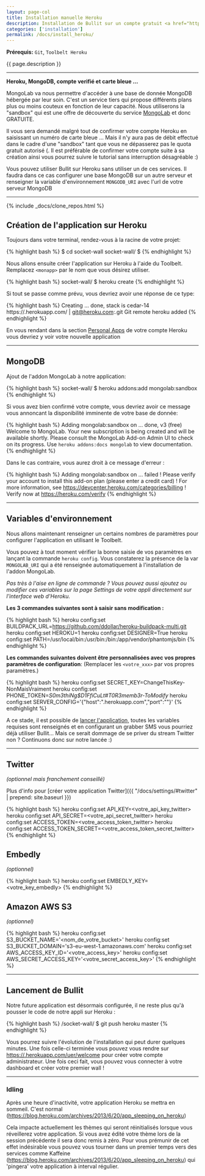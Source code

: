```yaml
---
layout: page-col
title: Installation manuelle Heroku
description: Installation de Bullit sur un compte gratuit <a href="https://www.heroku.com/" target="_blank">Heroku</a> et utilisation du service <a href="https://mongolab.com/" target="_blank">MongoLab</a> pour gérer simplement et toujours gratuitement votre base de donnée MongoDB.
categories: ['installation']
permalink: /docs/install_heroku/
---
```


__Prérequis:__ `Git`, `Toolbelt Heroku`

<p class="bg-info-box">
{{ page.description }}
</p>

---

__Heroku, MongoDB, compte verifié et carte bleue ...__

MongoLab va nous permettre d'accéder à une base de donnée MongoDB hébergée par leur soin. C'est un service tiers qui propose différents plans plus ou moins couteux en fonction de leur capacité. Nous utiliserons la "sandbox" qui est une offre de découverte du service [MongoLab](https://addons.heroku.com/mongolab) et donc GRATUITE. 

Il vous sera demandé malgré tout de confirmer votre compte Heroku en saisissant un numéro de carte bleue ... Mais il n'y aura pas de débit effectué dans le cadre d'une "sandbox" tant que vous ne dépasserez pas le quota gratuit autorisé (. Il est préférable de confirmer votre compte suite à sa création ainsi vous pourrez suivre le tutorial sans interruption désagréable :)

Vous pouvez utiliser Bullit sur Heroku sans utiliser un de ces services. Il faudra dans ce cas configurer une base MongoDB sur un autre serveur et renseigner la variable d'environnement `MONGODB_URI` avec l'url de votre serveur MongoDB

---

{% include _docs/clone_repos.html %}

## Création de l'application sur Heroku

Toujours dans votre terminal, rendez-vous à la racine de votre projet:

{% highlight bash %}
$ cd socket-wall
socket-wall/ $ 
{% endhighlight %}

Nous allons ensuite créer l'application sur Heroku à l'aide du Toolbelt. Remplacez `<monapp>` par le nom que vous désirez utiliser.

{% highlight bash %}
socket-wall/ $ heroku create <monapp>
{% endhighlight %}

Si tout se passe comme prévu, vous devriez avoir une réponse de ce type:

{% highlight bash %}
Creating <monapp>... done, stack is cedar-14
https://<monapp>.herokuapp.com/ | git@heroku.com:<monapp>.git
Git remote heroku added
{% endhighlight %}

En vous rendant dans la section [Personal Apps](https://dashboard.heroku.com/apps) de votre compte Heroku vous devriez y voir votre nouvelle application <monapp>

---

## MongoDB

Ajout de l'addon MongoLab à notre application:

{% highlight bash %}
socket-wall/ $ heroku addons:add mongolab:sandbox
{% endhighlight %}

Si vous avez bien confirmé votre compte, vous devriez avoir ce message vous annoncant la disponibilité imminente de votre base de donnée:

{% highlight bash %}
Adding mongolab:sandbox on <monapp>... done, v3 (free)
Welcome to MongoLab.  Your new subscription is being created and will be available shortly.  Please consult the MongoLab Add-on Admin UI to check on its progress.
Use `heroku addons:docs mongolab` to view documentation.
{% endhighlight %}

Dans le cas contraire, vous aurez droit à ce message d'erreur :

{% highlight bash %}
Adding mongolab:sandbox on <monapp>... failed
 !    Please verify your account to install this add-on plan (please enter a credit card)
 !    For more information, see https://devcenter.heroku.com/categories/billing
 !    Verify now at https://heroku.com/verify
{% endhighlight %}

---

## Variables d'environnement

Nous allons maintenant renseigner un certains nombres de paramètres pour configurer l'application en utilisant le Toolbelt.

Vous pouvez à tout moment vérifier la bonne saisie de vos paramètres en lançant la commande `heroku config`. Vous constaterez la présence de la var `MONGOLAB_URI` qui a été renseignée automatiquement à l'installation de l'addon MongoLab.

_Pas très à l'aise en ligne de commande ? Vous pouvez aussi ajoutez ou modifier ces variables sur la page Settings de votre appli directement sur l'interface web d'Heroku._

__Les 3 commandes suivantes sont à saisir sans modification :__

{% highlight bash %}
heroku config:set BUILDPACK_URL=https://github.com/ddollar/heroku-buildpack-multi.git
heroku config:set HEROKU=1
heroku config:set DESIGNER=True
heroku config:set PATH=/usr/local/bin:/usr/bin:/bin:/app/vendor/phantomjs/bin
{% endhighlight %}

__Les commandes suivantes doivent être personnalisées avec vos propres paramètres de configuration__: (Remplacer les `<votre_xxx>` par vos propres paramètres.)

{% highlight bash %}
heroku config:set SECRET_KEY=ChangeThisKey-NonMaisVraiment
heroku config:set PHONE_TOKEN=_S0m3thiNg$D1FfiCuLt#T0R3memb3r-ToModify_
heroku config:set SERVER_CONFIG='{"host":"<monapp>.herokuapp.com","port":""}'
{% endhighlight %}

A ce stade, il est possible de [lancer l'application](#run), toutes les variables requises sont renseignés et en configurant un grabber SMS vous pourriez déjà utiliser Bullit... Mais ce serait dommage de se priver du stream Twitter non ? Continuons donc sur notre lancée :)

---

## Twitter
_(optionnel mais franchement conseillé)_

Plus d'info pour [créer votre application Twitter]({{ "/docs/settings/#twitter" | prepend: site.baseurl }})

{% highlight bash %}
heroku config:set API_KEY=<votre_api_key_twitter>
heroku config:set API_SECRET=<votre_api_secret_twitter>
heroku config:set ACCESS_TOKEN=<votre_access_token_twitter>
heroku config:set ACCESS_TOKEN_SECRET=<votre_access_token_secret_twitter>
{% endhighlight %}

## Embedly 
_(optionnel)_

{% highlight bash %}
heroku config:set EMBEDLY_KEY=<votre_key_embedly>
{% endhighlight %}

## Amazon AWS S3
_(optionnel)_

{% highlight bash %}
heroku config:set S3_BUCKET_NAME='<nom_de_votre_bucket>'
heroku config:set S3_BUCKET_DOMAIN='s3-eu-west-1.amazonaws.com'
heroku config:set AWS_ACCESS_KEY_ID='<votre_access_key>'
heroku config:set AWS_SECRET_ACCESS_KEY='<votre_secret_access_key>'
{% endhighlight %}

<a name="run"></a>

---

## Lancement de Bullit

Notre future application est désormais configurée, il ne reste plus qu'à pousser le code de notre appli sur Heroku :

{% highlight bash %}
/socket-wall/ $ git push heroku master
{% endhighlight %}

Vous pourrez suivre l'évolution de l'installation qui peut durer quelques minutes. Une fois celle-ci terminée vous pouvez vous rendre sur [https://<monapp>.herokuapp.com/uer/welcome](https://<monapp>.herokuapp.com/uer/welcome) pour créer votre compte administrateur. Une fois ceci fait, vous pouvez vous connecter à votre dashboard et créer votre premier wall !


---


### Idling 

Après une heure d'inactivité, votre application Heroku se mettra en sommeil. C'est normal (<https://blog.heroku.com/archives/2013/6/20/app_sleeping_on_heroku>)

Cela impacte actuellement les thèmes qui seront réinitialisés lorsque vous réveillerez votre application. Si vous avez édité votre thème lors de la session précédente il sera donc remis à zéro. Pour vous prémunir de cet effet indésirable vous pouvez vous tourner dans un premier temps vers des services comme Kaffeine (<https://blog.heroku.com/archives/2013/6/20/app_sleeping_on_heroku>) qui 'pingera' votre application à interval régulier.

